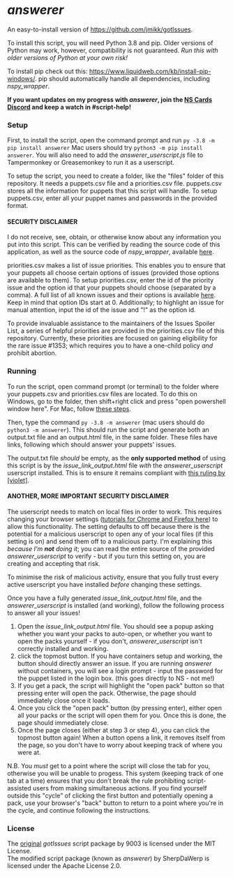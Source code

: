 # *answerer*
An easy-to-install version of https://github.com/jmikk/gotIssues.

To install this script, you will need Python 3.8 and pip. Older versions of Python may work, however, compatibility is not guaranteed. *Run this with older versions of Python at your own risk!*

To install pip check out this: https://www.liquidweb.com/kb/install-pip-windows/.
pip should automatically handle all dependencies, including *nspy_wrapper*.

**If you want updates on my progress with *answerer*, join the [NS Cards Discord](https://discord.gg/yn5a4p9) and keep a watch in #script-help!**

### Setup
First, to install the script, open the command prompt and run ```py -3.8 -m pip install answerer``` Mac users should try ```python3 -m pip install answerer```. You will also need to add the *answerer_userscript.js* file to Tampermonkey or Greasemonkey to run it as a userscript.

To setup the script, you need to create a folder, like the "files" folder of this repository. It needs a puppets.csv file and a priorities.csv file.
puppets.csv stores all the information for puppets that this script will handle. To setup puppets.csv, enter all your puppet names and passwords in the provided format.

#### SECURITY DISCLAIMER ####
I do not receive, see, obtain, or otherwise know about any information you put into this script. This can be verified by reading the source code of this application, as well as the source code of *nspy_wrapper*, available [here](https://github.com/abrow425/nspy_wrapper).

priorities.csv makes a list of issue priorities. This enables you to ensure that your puppets all choose certain options of issues (provided those options are available to them). To setup priorities.csv, enter the id of the priority issue and the option id that your puppets should choose (separated by a comma). A full list of all known issues and their options is available [here](https://forum.nationstates.net/viewtopic.php?f=13&t=88). Keep in mind that option IDs start at 0. Additionally; to highlight an issue for manual attention, input the id of the issue and "!" as the option id.

To provide invaluable assistance to the maintainers of the Issues Spoiler List, a series of helpful priorities are provided in the priorities.csv file of this repository. Currently, these priorities are focused on gaining eligibility for the rare issue #1353; which requires you to have a one-child policy *and* prohibit abortion.

### Running
To run the script, open command prompt (or terminal) to the folder where your puppets.csv and priorities.csv files are located. To do this on Windows, go to the folder, then shift+right click and press "open powershell window here". For Mac, follow [these steps](https://stackoverflow.com/questions/420456/open-terminal-here-in-mac-os-finder/7054045#7054045).

Then, type the command ```py -3.8 -m answerer``` (mac users should do ```python3 -m answerer```). This should run the script and generate both an output.txt file and an output.html file, in the same folder. These files have links, following which should answer your puppets' issues. 

The output.txt file *should* be empty, as the **only supported method** of using this script is by the *issue_link_output.html* file *with* the *answerer_userscript* userscript installed. This is to ensure it remains compliant with [this ruling by [violet]](https://forum.nationstates.net/viewtopic.php?p=37664553#p37664553).

#### ANOTHER, MORE IMPORTANT SECURITY DISCLAIMER ####
The userscript needs to match on local files in order to work. This requires changing your browser settings ([tutorials for Chrome and Firefox here](https://stackoverflow.com/questions/9931115/run-greasemonkey-on-html-files-located-on-the-local-filesystem)) to allow this functionality. The setting defaults to off because there is the potential for a malicious userscript to open any of your local files (if this setting is on) and send them off to a malicious party. I'm explaining this *because I'm **not** doing it*; you can read the entire source of the provided *answerer_userscript* to verify - but if you turn this setting on, you are creating and accepting that risk.

To minimise the risk of malicious activity, ensure that you fully trust every active userscript you have installed *before* changing these settings.

Once you have a fully generated *issue_link_output.html* file, and the *answerer_userscript* is installed (and working), follow the following process to answer all your issues!

1. Open the *issue_link_output.html* file. You should see a popup asking whether you want your packs to auto-open, or whether you want to open the packs yourself - if you don't, *answerer_userscript* isn't correctly installed and working.
2. click the topmost button. If you have containers setup and working, the button should directly answer an issue. If you are running *answerer* without containers, you will see a login prompt - input the password for the puppet listed in the login box. (this goes directly to NS - not me!)
3. If you get a pack, the script will highlight the "open pack" button so that pressing enter will open the pack. Otherwise, the page should immediately close once it loads.
4. Once you click the "open pack" button (by pressing enter), either open all your packs or the script will open them for you. Once this is done, the page should immediately close.
5. Once the page closes (either at step 3 or step 4), you can click the topmost button again! When a button opens a link, it removes itself from the page, so you don't have to worry about keeping track of where you were at.

N.B. You *must* get to a point where the script will close the tab for you, otherwise you will be unable to progess. This system (keeping track of one tab at a time) ensures that you don't break the rule prohibiting script-assisted users from making simultaneous actions. If you find yourself outside this "cycle" of clicking the first button and potentially opening a pack, use your browser's "back" button to return to a point where you're in the cycle, and continue following the instructions.

### License
The [original](https://github.com/jmikk/gotIssues) *gotIssues* script package by 9003 is licensed under the MIT License.<br>
The modified script package (known as *answerer*) by SherpDaWerp is licensed under the Apache License 2.0.
